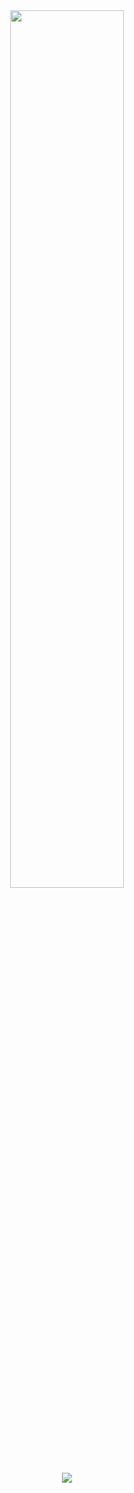 <div align=center><img src="https://lei-picture.oss-cn-beijing.aliyuncs.com/img/20200416205533.png" width=60%></div>



<div align=center><img src="https://lei-picture.oss-cn-beijing.aliyuncs.com/img/20200416210101.png" style="zoom:100%"></div>